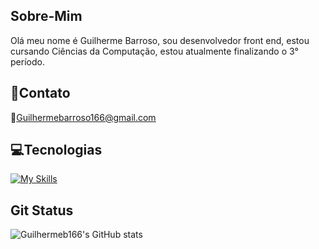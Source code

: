 
## Sobre-Mim
Olá meu nome é Guilherme Barroso, sou desenvolvedor front end, estou cursando Ciências da Computação, estou atualmente finalizando o 3° período.
## 📱Contato
📧Guilhermebarroso166@gmail.com

## 💻Tecnologias


[![My Skills](https://skillicons.dev/icons?i=html,css,js,sass,figma,git,mySQ&theme=light)](https://skillicons.dev)
## Git Status
![Guilhermeb166's GitHub stats](https://github-readme-stats.vercel.app/api?username=Guilhermeb166&show_icons=true&bg_color=00000000)
